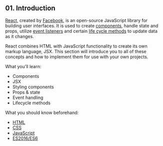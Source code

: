 ## 01. Introduction 

[React](https://reactjs.org/), created by [Facebook](https://www.facebook.com/), is an open-source JavaScript library for building user interfaces. It is used to create [components](https://reactjs.org/docs/react-component.html), handle state and props, utilize [event listeners](https://reactjs.org/docs/handling-events.html) and certain [life cycle methods](https://reactjs.org/docs/state-and-lifecycle.html) to update data as it changes.

React combines HTML with JavaScript functionality to create its own markup language, JSX. This section will introduce you to all of these concepts and how to implement them for use with your own projects.

What you'll learn:
- Components
- JSX
- Styling components
- Props & state
- Event handling
- Lifecycle methods


What you should know beforehand:
- [HTML](https://scrimba.com/g/ghtml)
- [CSS](https://scrimba.com/g/gintrotocss)
- [JavaScript](https://scrimba.com/g/gintrotojavascript)
- [ES2016/ES6](https://scrimba.com/g/gintrotoes6)